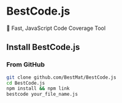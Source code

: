 # BestCode.js
🚀 Fast, JavaScript Code Coverage Tool
## Install BestCode.js
### From GitHub
```bash
git clone github.com/BestMat/BestCode.js
cd BestCode.js
npm install && npm link
bestcode your_file_name.js
```
